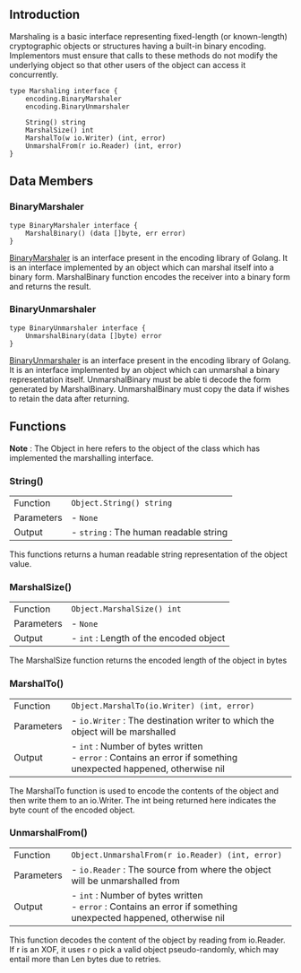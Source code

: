 ## Introduction

Marshaling is a basic interface representing fixed-length (or known-length)
cryptographic objects or structures having a built-in binary encoding.
Implementors must ensure that calls to these methods do not modify the
underlying object so that other users of the object can access it concurrently.

```
type Marshaling interface {
	encoding.BinaryMarshaler
	encoding.BinaryUnmarshaler

	String() string
	MarshalSize() int
	MarshalTo(w io.Writer) (int, error)
	UnmarshalFrom(r io.Reader) (int, error)
}
```

## Data Members

### BinaryMarshaler

```
type BinaryMarshaler interface {
	MarshalBinary() (data []byte, err error)
}
```
[BinaryMarshaler](https://pkg.go.dev/encoding#BinaryMarshaler) is an interface
present in the encoding library of Golang. It is an interface implemented by an
object which can marshal itself into a binary form. MarshalBinary function
encodes the receiver into a binary form and returns the result.

### BinaryUnmarshaler

```
type BinaryUnmarshaler interface {
	UnmarshalBinary(data []byte) error
}
```
[BinaryUnmarshaler](https://pkg.go.dev/encoding#BinaryUnmarshaler) is an
interface present in the encoding library of Golang. It is an interface
implemented by an object which can unmarshal a binary representation itself.
UnmarshalBinary must be able ti decode the form generated by MarshalBinary.
UnmarshalBinary must copy the data if wishes to retain the data after returning.

## Functions

**Note** : The Object in here refers to the object of the class which has
implemented the marshalling interface.

### String()

|            |                                        |
| ---------- |----------------------------------------|
| Function   | `Object.String() string`               |
| Parameters | - `None`                               |
| Output     | - `string` : The human readable string |

This functions returns a human readable string representation of the object
value.

### MarshalSize()

|            |                                        |
| ---------- |----------------------------------------|
| Function   | `Object.MarshalSize() int`             |
| Parameters | - `None`                               |
| Output     | - `int` : Length of the encoded object |

The MarshalSize function returns the encoded length of the object in bytes

### MarshalTo()

|            |                                                                                                                     |
| ---------- |---------------------------------------------------------------------------------------------------------------------|
| Function   | `Object.MarshalTo(io.Writer) (int, error)`                                                                          |
| Parameters | - `io.Writer` : The destination writer to which the object will be marshalled                                       |
| Output     | - `int` : Number of bytes written<br/>- `error` : Contains an error if something unexpected happened, otherwise nil |

The MarshalTo function is used to encode the contents of the object and then
write them to an io.Writer. The int being returned here indicates the byte count
of the encoded object.

### UnmarshalFrom()

|            |                                                                                                                     |
| ---------- |---------------------------------------------------------------------------------------------------------------------|
| Function   | `Object.UnmarshalFrom(r io.Reader) (int, error)`                                                                    |
| Parameters | - `io.Reader` : The source from where the object will be unmarshalled from                                          |
| Output     | - `int` : Number of bytes written<br/>- `error` : Contains an error if something unexpected happened, otherwise nil |

This function decodes the content of the object by reading from io.Reader. If r
is an XOF, it uses r o pick a valid object pseudo-randomly, which may entail
more than Len bytes due to retries.